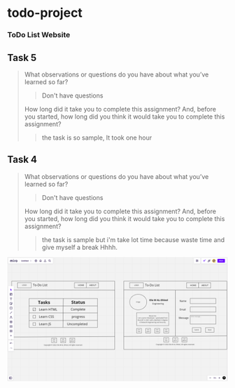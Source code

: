 # todo-project

### ToDo List Website
## Task 5

> What observations or questions do you have about what you’ve learned so far?
>> Don't have questions
>
> How long did it take you to complete this assignment? And, before you started, how long did you think it would take you to complete this assignment?
>> the task is so sample, It took one hour


## Task 4
> What observations or questions do you have about what you’ve learned so far?
>> Don't have questions
>
> How long did it take you to complete this assignment? And, before you started, how long did you think it would take you to complete this assignment?
>> the task is sample but i'm take lot time because waste time and give myself a break Hhhh.

![ToDoList](assets/Screenshot.png)

